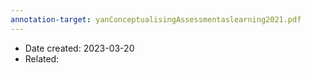 ```yaml
---
annotation-target: yanConceptualisingAssessmentaslearning2021.pdf
---
```


- Date created: 2023-03-20
- Related: 